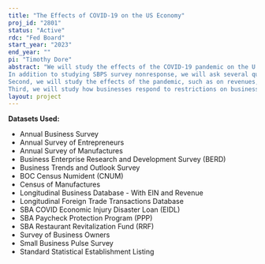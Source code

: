 ```yaml
---
title: "The Effects of COVID-19 on the US Economy"
proj_id: "2801"
status: "Active"
rdc: "Fed Board"
start_year: "2023"
end_year: ""
pi: "Timothy Dore"
abstract: "We will study the effects of the COVID-19 pandemic on the U.S. businesses. We will link a variety of Census datasets, including the Longitudinal Business Database (LBD) and the Small Business Pulse Survey (SBPS) with external data on participation in government support programs such as the Paycheck Protection Program (PPP). 
In addition to studying SBPS survey nonresponse, we will ask several questions. First, what were the productivity effects of the pandemic? Our empirical approach will mirror Baily et al. (1992) and Foster, Haltiwanger and Krizan (2001). We expect that the pandemic will have increased the entry and exit rates of firms, particularly at the lower end of the productivity distribution, although government support programs may have lessened the degree of reallocation.
Second, we will study the effects of the pandemic, such as on revenues, investment, and participation in government programs, on different types of firms, such as differences across industries, size, and owner characteristics. This analysis will use OLS and IV regressions, where we will instrument participation in government programs with measures of pre-existing banking market characteristics. We expect that the effects of the pandemic will be highly heterogenous, with firm productivity and access to capital playing important roles.
Third, we will study how businesses respond to restrictions on business activity using a discontinuity approach around the borders of states with different levels of restrictions. We expect that restrictions likely negatively affected business operations, although these effects likely varied depending on factors such as industry and government program participation."
layout: project
---
```


**Datasets Used:**

  - Annual Business Survey 
  - Annual Survey of Entrepreneurs 
  - Annual Survey of Manufactures 
  - Business Enterprise Research and Development Survey (BERD) 
  - Business Trends and Outlook Survey 
  - BOC Census Numident (CNUM) 
  - Census of Manufactures 
  - Longitudinal Business Database - With EIN and Revenue 
  - Longitudinal Foreign Trade Transactions Database 
  - SBA COVID Economic Injury Disaster Loan (EIDL) 
  - SBA Paycheck Protection Program (PPP) 
  - SBA Restaurant Revitalization Fund (RRF) 
  - Survey of Business Owners 
  - Small Business Pulse Survey 
  - Standard Statistical Establishment Listing 

